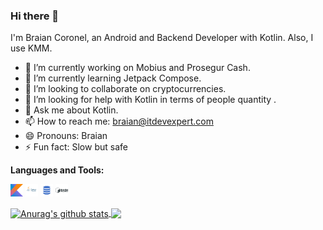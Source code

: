 ### Hi there 👋

I'm Braian Coronel, an Android and Backend Developer with Kotlin. Also, I use KMM. 


- 🔭 I’m currently working on Mobius and Prosegur Cash.
- 🌱 I’m currently learning Jetpack Compose.
- 👯 I’m looking to collaborate on cryptocurrencies.
- 🤔 I’m looking for help with Kotlin in terms of people quantity .
- 💬 Ask me about Kotlin.
- 📫 How to reach me: braian@itdevexpert.com
- 😄 Pronouns: Braian
- ⚡ Fun fact: Slow but safe


**Languages and Tools:**  

<code><img height="20" src="https://raw.githubusercontent.com/github/explore/80688e429a7d4ef2fca1e82350fe8e3517d3494d/topics/kotlin/kotlin.png"></code>
<code><img height="20" src="https://raw.githubusercontent.com/github/explore/80688e429a7d4ef2fca1e82350fe8e3517d3494d/topics/java/java.png"></code>
<code><img height="20" src="https://raw.githubusercontent.com/github/explore/80688e429a7d4ef2fca1e82350fe8e3517d3494d/topics/sql/sql.png"></code>
<code><img height="20" src="https://raw.githubusercontent.com/github/explore/80688e429a7d4ef2fca1e82350fe8e3517d3494d/topics/bash/bash.png"></code>


<a href="https://github.com/Coronel-B/github-readme-stats">
  <img align="center" src="https://github-readme-stats.vercel.app/api?username=Coronel-B&show_icons=true&include_all_commits=true&theme=material-palenight" alt="Anurag's github stats" />
</a>
<a href="https://github.com/Coronel-B/github-readme-stats">
  <img align="center" src="https://github-readme-stats.vercel.app/api/top-langs/?username=Coronel-B&layout=compact&theme=material-palenight" />
</a>


<!--- Source: https://github.com/anuraghazra/github-readme-stats --->
